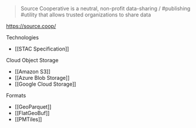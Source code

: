 > Source Cooperative is a neutral, non-profit data-sharing / #publishing #utility that allows trusted organizations to share data

https://source.coop/

Technologies
- [[STAC Specification]]

Cloud Object Storage
- [[Amazon S3]]
- [[Azure Blob Storage]]
- [[Google Cloud Storage]]

Formats
- [[GeoParquet]]
- [[FlatGeoBuf]]
- [[PMTiles]]